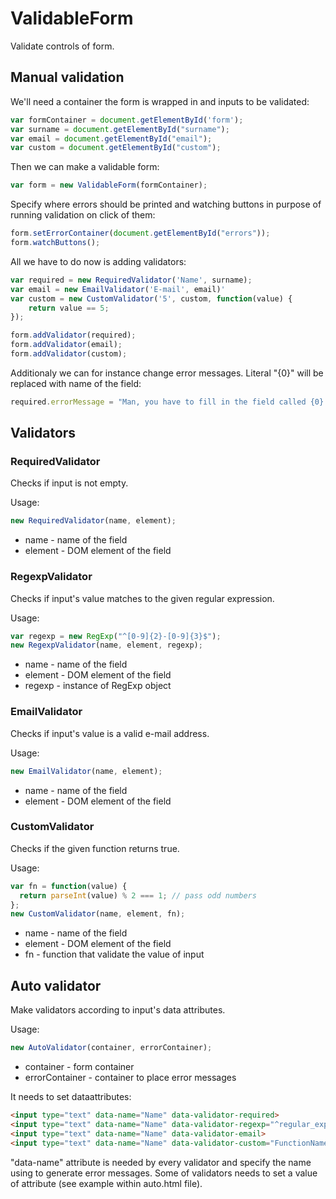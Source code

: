 # ValidableForm

Validate controls of form.


## Manual validation

We'll need a container the form is wrapped in and inputs to be validated:

```js
var formContainer = document.getElementById('form');
var surname = document.getElementById("surname");
var email = document.getElementById("email");
var custom = document.getElementById("custom");
```

Then we can make a validable form:

```js
var form = new ValidableForm(formContainer);
```

Specify where errors should be printed and watching buttons in purpose of running validation on click of them:

```js
form.setErrorContainer(document.getElementById("errors"));
form.watchButtons();
```

All we have to do now is adding validators:

```js
var required = new RequiredValidator('Name', surname);
var email = new EmailValidator('E-mail', email)'
var custom = new CustomValidator('5', custom, function(value) {
	return value == 5;
});

form.addValidator(required);
form.addValidator(email);
form.addValidator(custom);
```

Additionaly we can for instance change error messages. Literal "{0}" will be replaced with name of the field:

```js
required.errorMessage = "Man, you have to fill in the field called {0} before you go further!";
```


## Validators


### RequiredValidator

Checks if input is not empty.

Usage:
```js
new RequiredValidator(name, element);
```

 - name - name of the field
 - element - DOM element of the field


### RegexpValidator

Checks if input's value matches to the given regular expression.

Usage:
```js
var regexp = new RegExp("^[0-9]{2}-[0-9]{3}$");
new RegexpValidator(name, element, regexp);
```

 - name - name of the field
 - element - DOM element of the field
 - regexp - instance of RegExp object


### EmailValidator

Checks if input's value is a valid e-mail address.

Usage:
```js
new EmailValidator(name, element);
```

 - name - name of the field
 - element - DOM element of the field


### CustomValidator

Checks if the given function returns true.

Usage:
```js
var fn = function(value) {
  return parseInt(value) % 2 === 1; // pass odd numbers
};
new CustomValidator(name, element, fn);
```

 - name - name of the field
 - element - DOM element of the field
 - fn - function that validate the value of input


## Auto validator

Make validators according to input's data attributes.


Usage:
```js
new AutoValidator(container, errorContainer);
```

 - container - form container
 - errorContainer - container to place error messages

It needs to set dataattributes:

```html
<input type="text" data-name="Name" data-validator-required>
<input type="text" data-name="Name" data-validator-regexp="^regular_expression$">
<input type="text" data-name="Name" data-validator-email>
<input type="text" data-name="Name" data-validator-custom="FunctionName">
```

"data-name" attribute is needed by every validator and specify the name using to generate error messages. Some of validators needs to set a value of attribute (see example within auto.html file).
